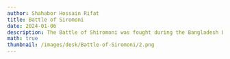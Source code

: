 ```yaml
---
author: Shahabor Hossain Rifat
title: Battle of Siromoni
date: 2024-01-06
description: The Battle of Shiromoni was fought during the Bangladesh Liberation War and the Indo-Pakistani War of 1971 between the Pakistani Army and the joint forces of the Bangladesh and Indian Army.
math: true
thumbnail: /images/desk/Battle-of-Siromoni/2.png
---
```



